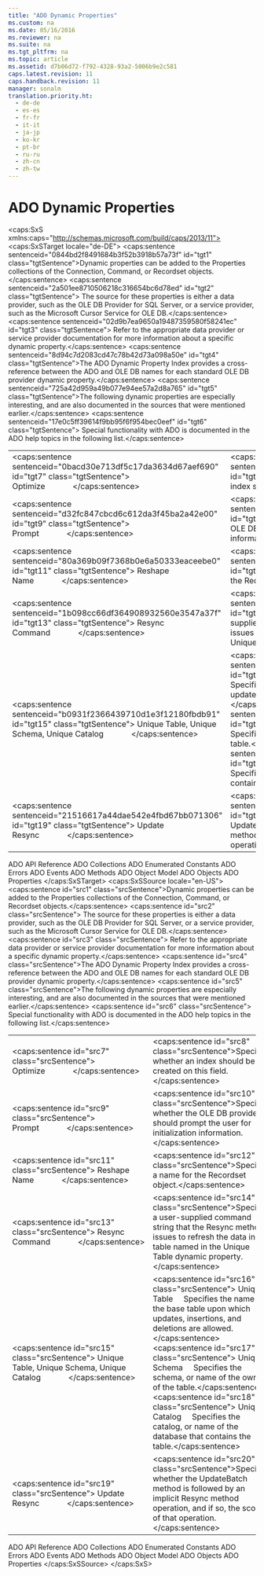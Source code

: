 ```yaml
---
title: "ADO Dynamic Properties"
ms.custom: na
ms.date: 05/16/2016
ms.reviewer: na
ms.suite: na
ms.tgt_pltfrm: na
ms.topic: article
ms.assetid: d7b06d72-f792-4328-93a2-5006b9e2c581
caps.latest.revision: 11
caps.handback.revision: 11
manager: sonalm
translation.priority.ht: 
  - de-de
  - es-es
  - fr-fr
  - it-it
  - ja-jp
  - ko-kr
  - pt-br
  - ru-ru
  - zh-cn
  - zh-tw
---
```

# ADO Dynamic Properties
<?xml version="1.0" encoding="utf-8"?>
<caps:SxS xmlns:caps="http://schemas.microsoft.com/build/caps/2013/11">
  <caps:SxSTarget locale="de-DE">
    <developerReferenceWithoutSyntaxDocument xsi:schemaLocation="http://ddue.schemas.microsoft.com/authoring/2003/5 http://dduestorage.blob.core.windows.net/ddueschema/developer.xsd" xmlns="http://ddue.schemas.microsoft.com/authoring/2003/5" xmlns:xlink="http://www.w3.org/1999/xlink" xmlns:xsi="http://www.w3.org/2001/XMLSchema-instance">
      <introduction>
        <para>
          <caps:sentence sentenceid="0844bd2f8491684b3f52b3918b57a73f" id="tgt1" class="tgtSentence">Dynamic properties can be added to the <legacyLink xlink:href="1d539aa8-ce0d-4418-ab03-8d0a3c1e9d82">Properties</legacyLink> collections of the <legacyLink xlink:href="ef6b1824-5b12-43db-89d7-8f3d13896d4d">Connection</legacyLink>, <legacyLink xlink:href="a02c22fb-542d-465e-a629-30fd59dcbebf">Command</legacyLink>, or <legacyLink xlink:href="ede1415f-c3df-4cc5-a05b-2576b2b84b60">Recordset</legacyLink> objects.</caps:sentence>
          <caps:sentence sentenceid="2a501ee8710506218c316654bc6d78ed" id="tgt2" class="tgtSentence"> The source for these properties is either a data provider, such as the <legacyLink xlink:href="99bc40c4-9181-4ca1-a06f-9a1a914a0b7b">OLE DB Provider for SQL Server</legacyLink>, or a service provider, such as the <legacyLink xlink:href="420d0989-7cfb-4c66-a7b5-f4199d13165d">Microsoft Cursor Service for OLE DB</legacyLink>.</caps:sentence>
          <caps:sentence sentenceid="02d9b7ea9650a19487359580f58241ec" id="tgt3" class="tgtSentence"> Refer to the appropriate data provider or service provider documentation for more information about a specific dynamic property.</caps:sentence>
        </para>
        <para>
          <caps:sentence sentenceid="8d94c7d2083cd47c78b42d73a098a50e" id="tgt4" class="tgtSentence">The <legacyLink xlink:href="80d389dd-46ef-459f-b0d4-6f712fc4f32d">ADO Dynamic Property Index</legacyLink> provides a cross-reference between the ADO and OLE DB names for each standard OLE DB provider dynamic property.</caps:sentence>
        </para>
        <para>
          <caps:sentence sentenceid="725a42d959a49b077e94ee57a2d8a765" id="tgt5" class="tgtSentence">The following dynamic properties are especially interesting, and are also documented in the sources that were mentioned earlier.</caps:sentence>
          <caps:sentence sentenceid="17e0c5ff39614f9bb95f6f954bec0eef" id="tgt6" class="tgtSentence"> Special functionality with ADO is documented in the ADO help topics in the following list.</caps:sentence>
        </para>
        <table>
          <tbody>
            <tr>
              <TD>
                <para>
                  <caps:sentence sentenceid="0bacd30e713df5c17da3634d67aef690" id="tgt7" class="tgtSentence">
                    <legacyLink xlink:href="a491c4ce-2b04-4c84-be83-3846bde8d16b">Optimize</legacyLink>             </caps:sentence>
                </para>
              </TD>
              <TD>
                <para>
                  <caps:sentence sentenceid="a8a2905e1fe5ad8902eed8a22bea5ce7" id="tgt8" class="tgtSentence">Specifies whether an index should be created on this field.</caps:sentence>
                </para>
              </TD>
            </tr>
            <tr>
              <TD>
                <para>
                  <caps:sentence sentenceid="d32fc847cbcd6c612da3f45ba2a42e00" id="tgt9" class="tgtSentence">
                    <legacyLink xlink:href="c4f001b5-8d16-4d39-a42e-c0e2faaaceaf">Prompt</legacyLink>             </caps:sentence>
                </para>
              </TD>
              <TD>
                <para>
                  <caps:sentence sentenceid="c28aee0644e7b026feaf244a74e5e07b" id="tgt10" class="tgtSentence">Specifies whether the OLE DB provider should prompt the user for initialization information.</caps:sentence>
                </para>
              </TD>
            </tr>
            <tr>
              <TD>
                <para>
                  <caps:sentence sentenceid="80a369b09f7368b0e6a50333eaceebe0" id="tgt11" class="tgtSentence">
                    <legacyLink xlink:href="690229d1-46cc-42e6-a57d-4438251fe248">Reshape Name</legacyLink>             </caps:sentence>
                </para>
              </TD>
              <TD>
                <para>
                  <caps:sentence sentenceid="8a65fc124f0d53e5f74fdb1f9cc29196" id="tgt12" class="tgtSentence">Specifies a name for the <legacyBold>Recordset</legacyBold> object.</caps:sentence>
                </para>
              </TD>
            </tr>
            <tr>
              <TD>
                <para>
                  <caps:sentence sentenceid="1b098cc66df364908932560e3547a37f" id="tgt13" class="tgtSentence">
                    <legacyLink xlink:href="4e2bb601-0fe8-4d61-b00e-38341d85a6bb">Resync Command</legacyLink>             </caps:sentence>
                </para>
              </TD>
              <TD>
                <para>
                  <caps:sentence sentenceid="0de9c53071ec0b246adadbafeaa16924" id="tgt14" class="tgtSentence">Specifies a user-supplied command string that the <legacyBold>Resync</legacyBold> method issues to refresh the data in the table named in the <legacyBold>Unique Table</legacyBold> dynamic property.</caps:sentence>
                </para>
              </TD>
            </tr>
            <tr>
              <TD>
                <para>
                  <caps:sentence sentenceid="b0931f2366439710d1e3f12180fbdb91" id="tgt15" class="tgtSentence">
                    <legacyLink xlink:href="d0e775d8-e353-46a1-ad10-ed4cc240dfaa">Unique Table, Unique Schema, Unique Catalog</legacyLink>             </caps:sentence>
                </para>
              </TD>
              <TD>
                <para>
                  <caps:sentence sentenceid="2bebd68e789e4564e06b277fb5618e4f" id="tgt16" class="tgtSentence">
                    <legacyBold>Unique Table</legacyBold>     Specifies the name of the base table upon which updates, insertions, and deletions are allowed.</caps:sentence>
                </para>
                <para>
                  <caps:sentence sentenceid="e1fd0148a64b8d3917342fd5f1501db3" id="tgt17" class="tgtSentence">
                    <legacyBold>Unique Schema</legacyBold>     Specifies the schema, or name of the owner of the table.</caps:sentence>
                </para>
                <para>
                  <caps:sentence sentenceid="ff190dda51011628efe6225f08375381" id="tgt18" class="tgtSentence">
                    <legacyBold>Unique Catalog</legacyBold>     Specifies the catalog, or name of the database that contains the table.</caps:sentence>
                </para>
              </TD>
            </tr>
            <tr>
              <TD>
                <para>
                  <caps:sentence sentenceid="21516617a44dae542e4fbd67bb071306" id="tgt19" class="tgtSentence">
                    <legacyLink xlink:href="8a3bb608-66d7-4128-a3ef-84cb0556de0d">Update Resync</legacyLink>             </caps:sentence>
                </para>
              </TD>
              <TD>
                <para>
                  <caps:sentence sentenceid="d43cb67d591cf0a185acec08af2193a7" id="tgt20" class="tgtSentence">Specifies whether the <legacyBold>UpdateBatch</legacyBold> method is followed by an implicit <legacyBold>Resync</legacyBold> method operation, and if so, the scope of that operation.</caps:sentence>
                </para>
              </TD>
            </tr>
          </tbody>
        </table>
      </introduction>
      <relatedTopics>
        <link xlink:href="bfd96a4b-c913-45aa-9e4c-ec86ac364f3a">ADO API Reference</link>
        <link xlink:href="b5e1d26d-b41d-4e35-8c7c-972426473dfb">ADO Collections</link>
        <link xlink:href="c97ed131-1a93-463c-9e61-22f029b0c474">ADO Enumerated Constants</link>
        <link xlink:href="0ce201c3-6657-4c87-ae81-0d7dc5b5a431">ADO Errors</link>
        <link xlink:href="0ded5ad9-8f83-4224-95af-38512783b972">ADO Events</link>
        <link xlink:href="a38c5670-ba28-44f3-bd5b-fcb46880e904">ADO Methods</link>
        <link xlink:href="4aca9838-1ec6-4084-bd63-dc2d17d8ab7d">ADO Object Model</link>
        <link xlink:href="d0b7e254-c89f-4406-b846-a060ef038c30">ADO Objects</link>
        <link xlink:href="0ac0d1a7-6c7a-4f4c-b115-428935e0f98b">ADO Properties</link>
      </relatedTopics>
    </developerReferenceWithoutSyntaxDocument>
  </caps:SxSTarget>
  <caps:SxSSource locale="en-US">
    <developerReferenceWithoutSyntaxDocument xsi:schemaLocation="http://ddue.schemas.microsoft.com/authoring/2003/5 http://dduestorage.blob.core.windows.net/ddueschema/developer.xsd" xmlns="http://ddue.schemas.microsoft.com/authoring/2003/5" xmlns:xlink="http://www.w3.org/1999/xlink" xmlns:xsi="http://www.w3.org/2001/XMLSchema-instance">
      <introduction>
        <para>
          <caps:sentence id="src1" class="srcSentence">Dynamic properties can be added to the <legacyLink xlink:href="1d539aa8-ce0d-4418-ab03-8d0a3c1e9d82">Properties</legacyLink> collections of the <legacyLink xlink:href="ef6b1824-5b12-43db-89d7-8f3d13896d4d">Connection</legacyLink>, <legacyLink xlink:href="a02c22fb-542d-465e-a629-30fd59dcbebf">Command</legacyLink>, or <legacyLink xlink:href="ede1415f-c3df-4cc5-a05b-2576b2b84b60">Recordset</legacyLink> objects.</caps:sentence>
          <caps:sentence id="src2" class="srcSentence"> The source for these properties is either a data provider, such as the <legacyLink xlink:href="99bc40c4-9181-4ca1-a06f-9a1a914a0b7b">OLE DB Provider for SQL Server</legacyLink>, or a service provider, such as the <legacyLink xlink:href="420d0989-7cfb-4c66-a7b5-f4199d13165d">Microsoft Cursor Service for OLE DB</legacyLink>.</caps:sentence>
          <caps:sentence id="src3" class="srcSentence"> Refer to the appropriate data provider or service provider documentation for more information about a specific dynamic property.</caps:sentence>
        </para>
        <para>
          <caps:sentence id="src4" class="srcSentence">The <legacyLink xlink:href="80d389dd-46ef-459f-b0d4-6f712fc4f32d">ADO Dynamic Property Index</legacyLink> provides a cross-reference between the ADO and OLE DB names for each standard OLE DB provider dynamic property.</caps:sentence>
        </para>
        <para>
          <caps:sentence id="src5" class="srcSentence">The following dynamic properties are especially interesting, and are also documented in the sources that were mentioned earlier.</caps:sentence>
          <caps:sentence id="src6" class="srcSentence"> Special functionality with ADO is documented in the ADO help topics in the following list.</caps:sentence>
        </para>
        <table>
          <tbody>
            <tr>
              <TD>
                <para>
                  <caps:sentence id="src7" class="srcSentence">
                    <legacyLink xlink:href="a491c4ce-2b04-4c84-be83-3846bde8d16b">Optimize</legacyLink>             </caps:sentence>
                </para>
              </TD>
              <TD>
                <para>
                  <caps:sentence id="src8" class="srcSentence">Specifies whether an index should be created on this field.</caps:sentence>
                </para>
              </TD>
            </tr>
            <tr>
              <TD>
                <para>
                  <caps:sentence id="src9" class="srcSentence">
                    <legacyLink xlink:href="c4f001b5-8d16-4d39-a42e-c0e2faaaceaf">Prompt</legacyLink>             </caps:sentence>
                </para>
              </TD>
              <TD>
                <para>
                  <caps:sentence id="src10" class="srcSentence">Specifies whether the OLE DB provider should prompt the user for initialization information.</caps:sentence>
                </para>
              </TD>
            </tr>
            <tr>
              <TD>
                <para>
                  <caps:sentence id="src11" class="srcSentence">
                    <legacyLink xlink:href="690229d1-46cc-42e6-a57d-4438251fe248">Reshape Name</legacyLink>             </caps:sentence>
                </para>
              </TD>
              <TD>
                <para>
                  <caps:sentence id="src12" class="srcSentence">Specifies a name for the <legacyBold>Recordset</legacyBold> object.</caps:sentence>
                </para>
              </TD>
            </tr>
            <tr>
              <TD>
                <para>
                  <caps:sentence id="src13" class="srcSentence">
                    <legacyLink xlink:href="4e2bb601-0fe8-4d61-b00e-38341d85a6bb">Resync Command</legacyLink>             </caps:sentence>
                </para>
              </TD>
              <TD>
                <para>
                  <caps:sentence id="src14" class="srcSentence">Specifies a user-supplied command string that the <legacyBold>Resync</legacyBold> method issues to refresh the data in the table named in the <legacyBold>Unique Table</legacyBold> dynamic property.</caps:sentence>
                </para>
              </TD>
            </tr>
            <tr>
              <TD>
                <para>
                  <caps:sentence id="src15" class="srcSentence">
                    <legacyLink xlink:href="d0e775d8-e353-46a1-ad10-ed4cc240dfaa">Unique Table, Unique Schema, Unique Catalog</legacyLink>             </caps:sentence>
                </para>
              </TD>
              <TD>
                <para>
                  <caps:sentence id="src16" class="srcSentence">
                    <legacyBold>Unique Table</legacyBold>     Specifies the name of the base table upon which updates, insertions, and deletions are allowed.</caps:sentence>
                </para>
                <para>
                  <caps:sentence id="src17" class="srcSentence">
                    <legacyBold>Unique Schema</legacyBold>     Specifies the schema, or name of the owner of the table.</caps:sentence>
                </para>
                <para>
                  <caps:sentence id="src18" class="srcSentence">
                    <legacyBold>Unique Catalog</legacyBold>     Specifies the catalog, or name of the database that contains the table.</caps:sentence>
                </para>
              </TD>
            </tr>
            <tr>
              <TD>
                <para>
                  <caps:sentence id="src19" class="srcSentence">
                    <legacyLink xlink:href="8a3bb608-66d7-4128-a3ef-84cb0556de0d">Update Resync</legacyLink>             </caps:sentence>
                </para>
              </TD>
              <TD>
                <para>
                  <caps:sentence id="src20" class="srcSentence">Specifies whether the <legacyBold>UpdateBatch</legacyBold> method is followed by an implicit <legacyBold>Resync</legacyBold> method operation, and if so, the scope of that operation.</caps:sentence>
                </para>
              </TD>
            </tr>
          </tbody>
        </table>
      </introduction>
      <relatedTopics>
        <link xlink:href="bfd96a4b-c913-45aa-9e4c-ec86ac364f3a">ADO API Reference</link>
        <link xlink:href="b5e1d26d-b41d-4e35-8c7c-972426473dfb">ADO Collections</link>
        <link xlink:href="c97ed131-1a93-463c-9e61-22f029b0c474">ADO Enumerated Constants</link>
        <link xlink:href="0ce201c3-6657-4c87-ae81-0d7dc5b5a431">ADO Errors</link>
        <link xlink:href="0ded5ad9-8f83-4224-95af-38512783b972">ADO Events</link>
        <link xlink:href="a38c5670-ba28-44f3-bd5b-fcb46880e904">ADO Methods</link>
        <link xlink:href="4aca9838-1ec6-4084-bd63-dc2d17d8ab7d">ADO Object Model</link>
        <link xlink:href="d0b7e254-c89f-4406-b846-a060ef038c30">ADO Objects</link>
        <link xlink:href="0ac0d1a7-6c7a-4f4c-b115-428935e0f98b">ADO Properties</link>
      </relatedTopics>
    </developerReferenceWithoutSyntaxDocument>
  </caps:SxSSource>
</caps:SxS>